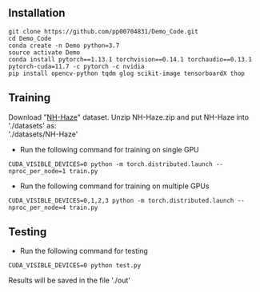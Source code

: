 ## Installation
```
git clone https://github.com/pp00704831/Demo_Code.git
cd Demo_Code
conda create -n Demo python=3.7
source activate Demo
conda install pytorch==1.13.1 torchvision==0.14.1 torchaudio==0.13.1 pytorch-cuda=11.7 -c pytorch -c nvidia
pip install opencv-python tqdm glog scikit-image tensorboardX thop
```
## Training
Download "[NH-Haze](https://drive.google.com/file/d/1iI-NqpbhXDUzct4H7EYK0hYfHwfAxUwM/view?usp=drive_link)" dataset.
Unzip NH-Haze.zip and put NH-Haze into './datasets' as: </br> './datasets/NH-Haze'

* Run the following command for training on single GPU
```
CUDA_VISIBLE_DEVICES=0 python -m torch.distributed.launch --nproc_per_node=1 train.py
```

* Run the following command for training on multiple GPUs
```
CUDA_VISIBLE_DEVICES=0,1,2,3 python -m torch.distributed.launch --nproc_per_node=4 train.py
```

## Testing
* Run the following command for testing
```
CUDA_VISIBLE_DEVICES=0 python test.py
```
Results will be saved in the file './out'
